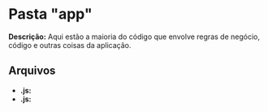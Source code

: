# Pasta "app"

**Descrição:** Aqui estão a maioria do código que envolve regras de negócio, código e outras coisas da aplicação.

## Arquivos

* **.js:** 
* **.js:** 